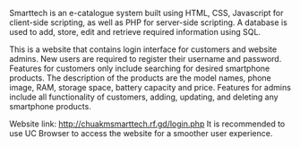 Smarttech is an e-catalogue system built using HTML, CSS, Javascript for client-side scripting, as well as PHP for server-side scripting.
A database is used to add, store, edit and retrieve required information using SQL.

This is a website that contains login interface for customers and website admins.
New users are required to register their username and password.
Features for customers only include searching for desired smartphone products.
The description of the products are the model names, phone image, RAM, storage space, battery capacity and price.
Features for admins include all functionality of customers, adding, updating, and deleting any smartphone products.

Website link: http://chuakmsmarttech.rf.gd/login.php
It is recommended to use UC Browser to access the website for a smoother user experience.
